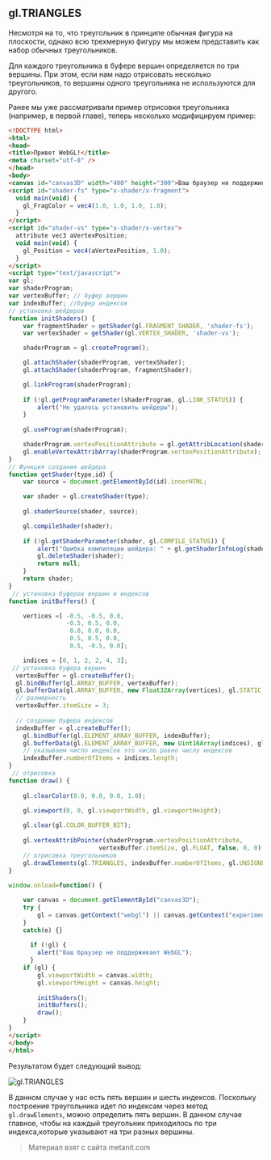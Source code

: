 ## gl.TRIANGLES

Несмотря на то, что треугольник в принципе обычная фигура на плоскости, однако всю трехмерную фигуру мы можем представить как набор обычных треугольников.

Для каждого треугольника в буфере вершин определяется по три вершины. При этом, если нам надо отрисовать несколько треугольников, то вершины одного треугольника не используются для другого.

Ранее мы уже рассматривали пример отрисовки треугольника (например, в первой главе), теперь несколько модифицируем пример:

```html
<!DOCTYPE html>
<html>
<head>
<title>Привет WebGL!</title>
<meta charset="utf-8" />
</head>
<body>
<canvas id="canvas3D" width="400" height="300">Ваш браузер не поддерживает элемент canvas</canvas>
<script id="shader-fs" type="x-shader/x-fragment">
  void main(void) {
    gl_FragColor = vec4(1.0, 1.0, 1.0, 1.0);
  }
</script>
<script id="shader-vs" type="x-shader/x-vertex">
  attribute vec3 aVertexPosition;
  void main(void) {
    gl_Position = vec4(aVertexPosition, 1.0);
  }
</script>
<script type="text/javascript">
var gl;
var shaderProgram;
var vertexBuffer; // буфер вершин
var indexBuffer; //буфер индексов
// установка шейдеров
function initShaders() {
    var fragmentShader = getShader(gl.FRAGMENT_SHADER, 'shader-fs');
    var vertexShader = getShader(gl.VERTEX_SHADER, 'shader-vs');

    shaderProgram = gl.createProgram();

    gl.attachShader(shaderProgram, vertexShader);
    gl.attachShader(shaderProgram, fragmentShader);

    gl.linkProgram(shaderProgram);
     
    if (!gl.getProgramParameter(shaderProgram, gl.LINK_STATUS)) {
        alert("Не удалось установить шейдеры");
    }
     
    gl.useProgram(shaderProgram);

    shaderProgram.vertexPositionAttribute = gl.getAttribLocation(shaderProgram, "aVertexPosition");
    gl.enableVertexAttribArray(shaderProgram.vertexPositionAttribute);
}
// Функция создания шейдера
function getShader(type,id) {
    var source = document.getElementById(id).innerHTML;

    var shader = gl.createShader(type);
    
    gl.shaderSource(shader, source);

    gl.compileShader(shader);
  
    if (!gl.getShaderParameter(shader, gl.COMPILE_STATUS)) {
        alert("Ошибка компиляции шейдера: " + gl.getShaderInfoLog(shader));
        gl.deleteShader(shader);   
        return null;
    }
    return shader;  
}
 // установка буферов вершин и индексов
function initBuffers() {

    vertices =[ -0.5, -0.5, 0.0,
                -0.5, 0.5, 0.0,
                 0.0, 0.0, 0.0,
                 0.5, 0.5, 0.0, 
                 0.5, -0.5, 0.0];

    indices = [0, 1, 2, 2, 4, 3];
 // установка буфера вершин
  vertexBuffer = gl.createBuffer();
  gl.bindBuffer(gl.ARRAY_BUFFER, vertexBuffer);
  gl.bufferData(gl.ARRAY_BUFFER, new Float32Array(vertices), gl.STATIC_DRAW);
  // размерность
  vertexBuffer.itemSize = 3;
  
  // создание буфера индексов
  indexBuffer = gl.createBuffer();
    gl.bindBuffer(gl.ELEMENT_ARRAY_BUFFER, indexBuffer);
    gl.bufferData(gl.ELEMENT_ARRAY_BUFFER, new Uint16Array(indices), gl.STATIC_DRAW);
    // указываем число индексов это число равно числу индексов
    indexBuffer.numberOfItems = indices.length;
}
 // отрисовка
function draw() {    
    
    gl.clearColor(0.0, 0.0, 0.0, 1.0);
    
    gl.viewport(0, 0, gl.viewportWidth, gl.viewportHeight);

    gl.clear(gl.COLOR_BUFFER_BIT);
  
    gl.vertexAttribPointer(shaderProgram.vertexPositionAttribute, 
                         vertexBuffer.itemSize, gl.FLOAT, false, 0, 0);
    // отрисовка треугольников
    gl.drawElements(gl.TRIANGLES, indexBuffer.numberOfItems, gl.UNSIGNED_SHORT,0);
}
 
window.onload=function() {

    var canvas = document.getElementById("canvas3D");
    try {
        gl = canvas.getContext("webgl") || canvas.getContext("experimental-webgl");
    }
    catch(e) {}
  
      if (!gl) {
        alert("Ваш браузер не поддерживает WebGL");
      }
    if (gl) {
        gl.viewportWidth = canvas.width;
        gl.viewportHeight = canvas.height;
        
        initShaders();
        initBuffers();
        draw();  
    }
}
</script>
</body>
</html>
```

Результатом будет следующий вывод:

![gl.TRIANGLES](https://metanit.com/web/webgl/pics/2.5.png)

В данном случае у нас есть пять вершин и шесть индексов. Поскольку построение треугольника идет по индексам через метод `gl.drawElements`, можно определить пять вершин. В данном случае главное, чтобы на каждый треугольник приходилось по три индекса,которые указывают на три разных вершины.


> Материал взят с сайта metanit.com